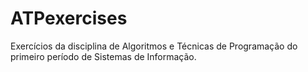 # ATPexercises
Exercícios da disciplina de Algoritmos e Técnicas de Programação do primeiro período de Sistemas de Informação.
